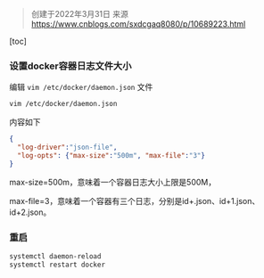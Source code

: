 > 创建于2022年3月31日
> 来源 https://www.cnblogs.com/sxdcgaq8080/p/10689223.html

[toc]

### 设置docker容器日志文件大小

编辑 `vim /etc/docker/daemon.json` 文件

```sh
vim /etc/docker/daemon.json
```

内容如下

```json
{
  "log-driver":"json-file",
  "log-opts": {"max-size":"500m", "max-file":"3"}
}
```

max-size=500m，意味着一个容器日志大小上限是500M， 

max-file=3，意味着一个容器有三个日志，分别是id+.json、id+1.json、id+2.json。

### 重启

```sh
systemctl daemon-reload
systemctl restart docker
```

